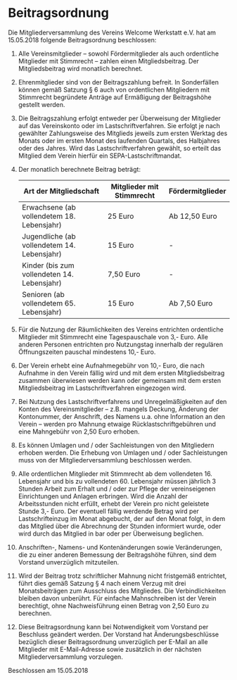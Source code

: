 # Beitragsordnung

Die Mitgliederversammlung des Vereins Welcome Werkstatt e.V. hat am 15.05.2018 folgende Beitragsordnung beschlossen:

1. Alle Vereinsmitglieder – sowohl Fördermitglieder als auch ordentliche Mitglieder mit Stimmrecht – zahlen einen Mitgliedsbeitrag. Der Mitgliedsbeitrag wird monatlich berechnet.

2. Ehrenmitglieder sind von der Beitragszahlung befreit. In Sonderfällen können gemäß Satzung § 6 auch von ordentlichen Mitgliedern mit Stimmrecht begründete Anträge auf Ermäßigung der Beitragshöhe gestellt werden.

3. Die Beitragszahlung erfolgt entweder per Überweisung der Mitglieder auf das Vereinskonto oder im Lastschriftverfahren. Sie erfolgt je nach gewählter Zahlungsweise des Mitglieds jeweils zum ersten Werktag des Monats oder im ersten Monat des laufenden Quartals, des Halbjahres oder des Jahres. Wird das Lastschriftverfahren gewählt, so erteilt das Mitglied dem Verein hierfür ein SEPA-Lastschriftmandat.

4. Der monatlich berechnete Beitrag beträgt:

    | Art der Mitgliedschaft  | Mitglieder mit Stimmrecht | Fördermitglieder |
    | ----------------------- | ------------------------- | ---------------- |
    | Erwachsene (ab vollendetem 18. Lebensjahr) | 25 Euro  | Ab 12,50 Euro |
    | Jugendliche (ab vollendetem 14. Lebensjahr) | 15 Euro  | - |
    | Kinder (bis zum vollendeten 14. Lebensjahr) | 7,50 Euro  | - |
    | Senioren (ab vollendetem 65. Lebensjahr) | 15 Euro  | Ab 7,50 Euro |

5. Für die Nutzung der Räumlichkeiten des Vereins entrichten ordentliche Mitglieder mit Stimmrecht eine Tagespauschale von 3,- Euro. Alle anderen Personen entrichten pro Nutzungstag innerhalb der regulären Öffnungszeiten pauschal mindestens 10,- Euro.

6. Der Verein erhebt eine Aufnahmegebühr von 10,- Euro, die nach Aufnahme in den Verein fällig wird und mit dem ersten Mitgliedsbeitrag zusammen überwiesen werden kann oder gemeinsam mit dem ersten Mitgliedsbeitrag im Lastschriftverfahren eingezogen wird.

7. Bei Nutzung des Lastschriftverfahrens und Unregelmäßigkeiten auf den Konten des Vereinsmitglieder – z.B. mangels Deckung, Änderung der Kontonummer, der Anschrift, des Namens u.a. ohne Information an den Verein – werden pro Mahnung etwaige Rücklastschriftgebühren und eine Mahngebühr von 2,50 Euro erhoben.

8. Es können Umlagen und / oder Sachleistungen von den Mitgliedern erhoben werden. Die Erhebung von Umlagen und / oder Sachleistungen muss von der Mitgliederversammlung beschlossen werden.

9. Alle ordentlichen Mitglieder mit Stimmrecht ab dem vollendeten 16. Lebensjahr und bis zu vollendeten 60. Lebensjahr müssen jährlich 3 Stunden Arbeit zum Erhalt und / oder zur Pflege der vereinseigenen Einrichtungen und Anlagen erbringen. Wird die Anzahl der Arbeitsstunden nicht erfüllt, erhebt der Verein pro nicht geleistete Stunde 3,- Euro. Der eventuell fällig werdende Betrag wird per Lastschrifteinzug im Monat abgebucht, der auf den Monat folgt, in dem das Mitglied über die Abrechnung der Stunden informiert wurde, oder wird durch das Mitglied in bar oder per Überweisung beglichen.

10. Anschriften-, Namens- und Kontenänderungen sowie Veränderungen, die zu einer anderen Bemessung der Beitragshöhe führen, sind dem Vorstand unverzüglich mitzuteilen.

11. Wird der Beitrag trotz schriftlicher Mahnung nicht fristgemäß entrichtet, führt dies gemäß Satzung § 4 nach einem Verzug mit drei Monatsbeiträgen zum Ausschluss des Mitgliedes. Die Verbindlichkeiten bleiben davon unberührt. Für einfache Mahnschreiben ist der Verein berechtigt, ohne Nachweisführung einen Betrag von 2,50 Euro zu berechnen.

12. Diese Beitragsordnung kann bei Notwendigkeit vom Vorstand per Beschluss geändert werden. Der Vorstand hat Änderungsbeschlüsse bezüglich dieser Beitragsordnung unverzüglich per E-Mail an alle Mitglieder mit E-Mail-Adresse sowie zusätzlich in der nächsten Mitgliederversammlung vorzulegen.

Beschlossen am 15.05.2018
